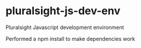 # pluralsight-js-dev-env
Pluralsight Javascript development environment

Performed a npm install to make dependencies work
